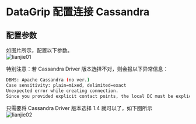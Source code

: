 # DataGrip 配置连接 Cassandra   

## 配置参数  
如图片所示，配置以下参数。   
![lianjie01](http://img.xinzhuxiansheng.com/blogimgs/cassandra/lianjie01.jpg)  

特别注意：若 Cassandra Driver 版本选择不对，则会报以下异常信息：        
```bash
DBMS: Apache Cassandra (no ver.)
Case sensitivity: plain=mixed, delimited=exact
Unexpected error while creating connection.
Since you provided explicit contact points, the local DC must be explicitly set (see basic.load-balancing-policy.local-datacenter in the config, or set it programmatically with SessionBuilder.withLocalDatacenter). Current contact points are: Node(endPoint=10.xx.xx.xx/<unresolved>:8635, hostId=xxxxx-a24d-4fff-be41-xxxx, hashCode=2795ae0d)=xxx. Current DCs in this cluster are: xxx.  
```

只需要将 Cassandra Driver 版本选择 1.4 就可以了，如下图所示    
![lianjie02](http://img.xinzhuxiansheng.com/blogimgs/cassandra/lianjie02.jpg)
